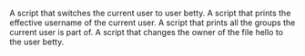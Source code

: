 A script that switches the current user to user betty.
A script that prints the effective username of the current user.
A script that prints all the groups the current user is part of.
A script that changes the owner of the file hello to the user betty.
